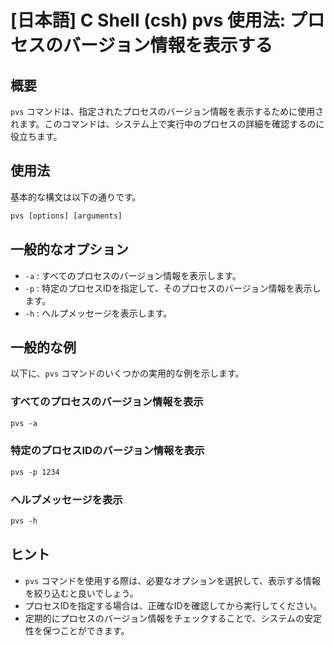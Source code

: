 # [日本語] C Shell (csh) pvs 使用法: プロセスのバージョン情報を表示する

## 概要
`pvs` コマンドは、指定されたプロセスのバージョン情報を表示するために使用されます。このコマンドは、システム上で実行中のプロセスの詳細を確認するのに役立ちます。

## 使用法
基本的な構文は以下の通りです。

```csh
pvs [options] [arguments]
```

## 一般的なオプション
- `-a` : すべてのプロセスのバージョン情報を表示します。
- `-p` : 特定のプロセスIDを指定して、そのプロセスのバージョン情報を表示します。
- `-h` : ヘルプメッセージを表示します。

## 一般的な例
以下に、`pvs` コマンドのいくつかの実用的な例を示します。

### すべてのプロセスのバージョン情報を表示
```csh
pvs -a
```

### 特定のプロセスIDのバージョン情報を表示
```csh
pvs -p 1234
```

### ヘルプメッセージを表示
```csh
pvs -h
```

## ヒント
- `pvs` コマンドを使用する際は、必要なオプションを選択して、表示する情報を絞り込むと良いでしょう。
- プロセスIDを指定する場合は、正確なIDを確認してから実行してください。
- 定期的にプロセスのバージョン情報をチェックすることで、システムの安定性を保つことができます。